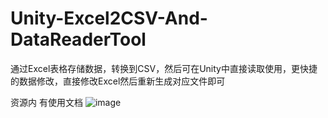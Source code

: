 # Unity-Excel2CSV-And-DataReaderTool
通过Excel表格存储数据，转换到CSV，然后可在Unity中直接读取使用，更快捷的数据修改，直接修改Excel然后重新生成对应文件即可

资源内 有使用文档
![image](https://github.com/KTSAMA001/Unity-Excel2CSV-And-DataReaderTool_Plugin/assets/120698324/16f84c26-3375-4c06-a049-c1c5f71491c6)
